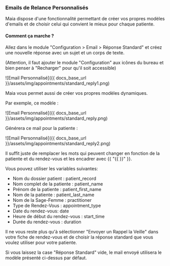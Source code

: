 ### Emails de Relance Personnalisés

Maia dispose d'une fonctionnalité permettant de créer vos propres modèles d'emails et de choisir celui qui convient le mieux pour chaque patiente.


#### Comment ça marche ?

Allez dans le module "Configuration > Email > Réponse Standard" et créez une nouvelle réponse avec un sujet et un corps de texte.

(Attention, il faut ajouter le module "Configuration" aux icônes du bureau et bien penser à "Recharger" pour qu'il soit accessible)

![Email Personnalisé]({{ docs_base_url }}/assets/img/appointments/standard_reply1.png)


Maia vous permet aussi de créer vos propres modèles dynamiques.


Par exemple, ce modèle :

![Email Personnalisé]({{ docs_base_url }}/assets/img/appointments/standard_reply.png)

Générera ce mail pour la patiente :

![Email Personnalisé]({{ docs_base_url }}/assets/img/appointments/standard_reply2.png)


Il suffit juste de remplacer les mots qui peuvent changer en fonction de la patiente et du rendez-vous et les encadrer avec {{ "{{ }}" }}.

Vous pouvez utiliser les variables suivantes:

- Nom du dossier patient :  patient_record
- Nom complet de la patiente : patient_name
- Prénom de la patiente : patient\_first\_name
- Nom de la patiente : patient\_last\_name
- Nom de la Sage-Femme : practitioner
- Type de Rendez-Vous : appointment_type
- Date du rendez-vous: date
- Heure de début du rendez-vous : start_time
- Durée du rendez-vous : duration


Il ne vous reste plus qu'à sélectionner "Envoyer un Rappel la Veille" dans votre fiche de rendez-vous et de choisir la réponse standard que vous voulez utiliser pour votre patiente.

Si vous laissez la case "Réponse Standard" vide, le mail envoyé utilisera le modèle présenté ci-dessus par défaut.
